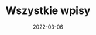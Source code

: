 ---
title: "Wszystkie wpisy"
date: 2022-03-06
layout: "archives"
slug: "archives"
menu:
    main:
        weight: 2
        params: 
            icon: archives
---